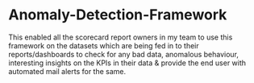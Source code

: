 # Anomaly-Detection-Framework

This enabled all the scorecard report owners in my team to use this framework on the datasets which are being fed in to their reports/dashboards to check for any bad data, anomalous behaviour, interesting insights on the KPIs in their data & provide the end user with automated mail alerts for the same.
